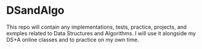 # DSandAlgo
This repo will contain any implementations, tests, practice, projects, and exmples related to Data Structures and Algorithms.  I will use it alongside my DS+A online classes and to practice on my own time.
